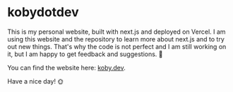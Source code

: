 # kobydotdev

This is my personal website, built with next.js and deployed on Vercel.
I am using this website and the repository to learn more about next.js and to try out new things.
That's why the code is not perfect and I am still working on it, but I am happy to get feedback and suggestions. 🙏

You can find the website here: [koby.dev](https://koby.dev).

Have a nice day! 🌞